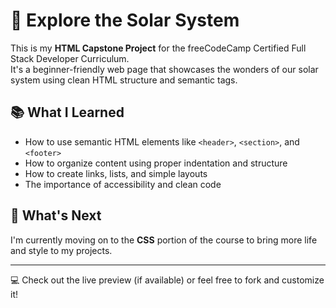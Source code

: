 # 🌌 Explore the Solar System

This is my **HTML Capstone Project** for the freeCodeCamp Certified Full Stack Developer Curriculum.  
It's a beginner-friendly web page that showcases the wonders of our solar system using clean HTML structure and semantic tags.

## 📚 What I Learned

- How to use semantic HTML elements like `<header>`, `<section>`, and `<footer>`
- How to organize content using proper indentation and structure
- How to create links, lists, and simple layouts
- The importance of accessibility and clean code

## 🚀 What's Next

I'm currently moving on to the **CSS** portion of the course to bring more life and style to my projects.

---

💻 Check out the live preview (if available) or feel free to fork and customize it!
